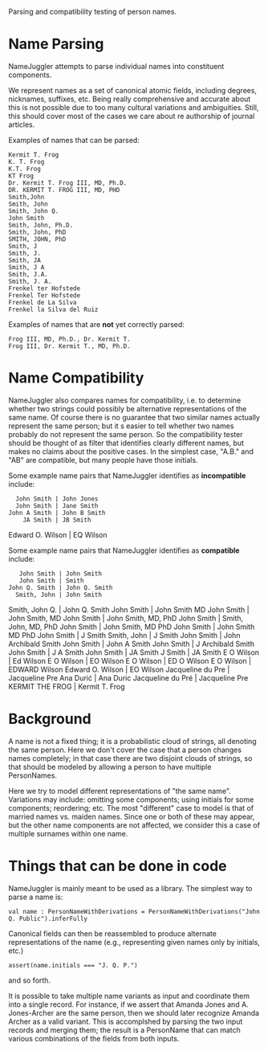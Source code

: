 Parsing and compatibility testing of person names.

Name Parsing
============

NameJuggler attempts to parse individual names into constituent components.

We represent names as a set of canonical atomic fields, including degrees, nicknames, suffixes, etc.  Being really comprehensive and accurate about this is not possible due to too many
cultural variations and ambiguities.  Still, this should cover most of the cases we care about re authorship of journal articles.

Examples of names that can be parsed:

    Kermit T. Frog
    K. T. Frog
    K.T. Frog
    KT Frog
    Dr. Kermit T. Frog III, MD, Ph.D.
    DR. KERMIT T. FROG III, MD, PHD
    Smith,John
    Smith, John
    Smith, John Q.
    John Smith
    Smith, John, Ph.D.
    Smith, John, PhD
    SMITH, JOHN, PhD
    Smith, J
    Smith, J.
    Smith, JA
    Smith, J A
    Smith, J.A.
    Smith, J. A.
    Frenkel ter Hofstede
    Frenkel Ter Hofstede
    Frenkel de La Silva
    Frenkel la Silva del Ruiz

Examples of names that are __not__ yet correctly parsed:

    Frog III, MD, Ph.D., Dr. Kermit T.
    Frog III, Dr. Kermit T., MD, Ph.D.

Name Compatibility
==================

NameJuggler also compares names for compatibility, i.e. to determine whether two strings could possibly be alternative representations of the same name.  Of course there is no guarantee that two similar names actually represent the same person; but it
s easier to tell whether two names probably do not represent the same person.  So the compatibility tester should be thought of as filter that identifies clearly different names, but makes no claims about the positive cases.  In the simplest case, "A.B." and "AB" are compatible, but many people have those initials.

Some example name pairs that NameJuggler identifies as __incompatible__ include:

      John Smith | John Jones
      John Smith | Jane Smith
    John A Smith | John B Smith
        JA Smith | JB Smith
Edward O. Wilson | EQ Wilson

Some example name pairs that NameJuggler identifies as __compatible__ include:


       John Smith | John Smith
       John Smith | Smith
    John Q. Smith | John Q. Smith
      Smith, John | John Smith
   Smith, John Q. | John Q. Smith
       John Smith | John Smith MD
       John Smith | John Smith, MD
       John Smith | John Smith, MD, PhD
       John Smith | Smith, John, MD, PhD
       John Smith | John Smith, MD PhD
       John Smith | John Smith MD PhD
       John Smith | J Smith
      Smith, John | J Smith
       John Smith | John Archibald Smith
       John Smith | John A Smith
       John Smith | J Archibald Smith
       John Smith | J A Smith
       John Smith | JA Smith
          J Smith | JA Smith
       E O Wilson | Ed Wilson
       E O Wilson | EO Wilson
       E O Wilson | ED O Wilson
       E O Wilson | EDWARD Wilson
 Edward O. Wilson | EO Wilson
Jacqueline du Pre | Jacqueline Pre
        Ana Durić | Ana Duric
Jacqueline du Pré | Jacqueline Pre
  KERMIT THE FROG | Kermit T. Frog



Background
==========

A name is not a fixed thing; it is a probabilistic cloud of strings, all denoting the same person.  Here we don't cover the case that a person changes
names completely; in that case there are two disjoint clouds of strings, so that should be modeled by allowing a person to have multiple PersonNames.

Here we try to model different representations of "the same name".  Variations may include: omitting some components; using initials for some components;
reordering; etc.  The most "different" case to model is that of married names vs. maiden names.  Since one or both of these may appear,
but the other name components are not affected, we consider this a case of multiple surnames within one name.


Things that can be done in code
===============================

NameJuggler is mainly meant to be used as a library.  The simplest way to parse a name is:

    val name : PersonNameWithDerivations = PersonNameWithDerivations("John Q. Public").inferFully

Canonical fields can then be reassembled to produce alternate representations of the name (e.g., representing given names only by initials, etc.)

    assert(name.initials === "J. Q. P.")

and so forth.

It is possible to take multiple name variants as input and coordinate them into a single record.  For instance,
if we assert that Amanda Jones and A. Jones-Archer are the same person, then we should later recognize Amanda Archer as a valid variant.  This is accomplshed by parsing the two
input records and merging them; the result is a PersonName that can match various combinations of the fields from both inputs.



